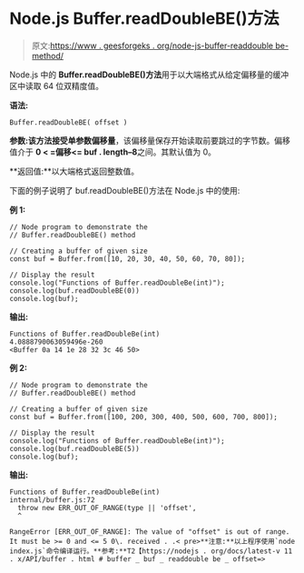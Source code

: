 # Node.js Buffer.readDoubleBE()方法

> 原文:[https://www . geesforgeks . org/node-js-buffer-readdouble be-method/](https://www.geeksforgeeks.org/node-js-buffer-readdoublebe-method/)

Node.js 中的 **Buffer.readDoubleBE()方法**用于以大端格式从给定偏移量的缓冲区中读取 64 位双精度值。

**语法:**

```
Buffer.readDoubleBE( offset )
```

**参数:**该方法接受单参数**偏移量**，该偏移量保存开始读取前要跳过的字节数。偏移值介于 **0 < =偏移<= buf . length–8**之间。其默认值为 0。

**返回值:**以大端格式返回整数值。

下面的例子说明了 buf.readDoubleBE()方法在 Node.js 中的使用:

**例 1:**

```
// Node program to demonstrate the  
// Buffer.readDoubleBE() method 

// Creating a buffer of given size 
const buf = Buffer.from([10, 20, 30, 40, 50, 60, 70, 80]);

// Display the result 
console.log("Functions of Buffer.readDoubleBe(int)");
console.log(buf.readDoubleBE(0))
console.log(buf); 
```

**输出:**

```
Functions of Buffer.readDoubleBe(int)
4.0888790063059496e-260
<Buffer 0a 14 1e 28 32 3c 46 50>
```

**例 2:**

```
// Node program to demonstrate the  
// Buffer.readDoubleBE() method 

// Creating a buffer of given size 
const buf = Buffer.from([100, 200, 300, 400, 500, 600, 700, 800]);

// Display the result 
console.log("Functions of Buffer.readDoubleBe(int)"); 
console.log(buf.readDoubleBE(5))
console.log(buf); 
```

**输出:**

```
Functions of Buffer.readDoubleBe(int)
internal/buffer.js:72
  throw new ERR_OUT_OF_RANGE(type || 'offset',
  ^

RangeError [ERR_OUT_OF_RANGE]: The value of "offset" is out of range.
It must be >= 0 and <= 5 0\. received . .< pre>**注意:**以上程序使用`node index.js`命令编译运行。**参考:**T2【https://nodejs . org/docs/latest-v 11 . x/API/buffer . html # buffer _ buf _ readdouble be _ offset=>
```